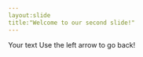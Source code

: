 ```yaml
---
layout:slide
title:"Welcome to our second slide!"
---
```

Your text
Use the  left arrow to go back!
